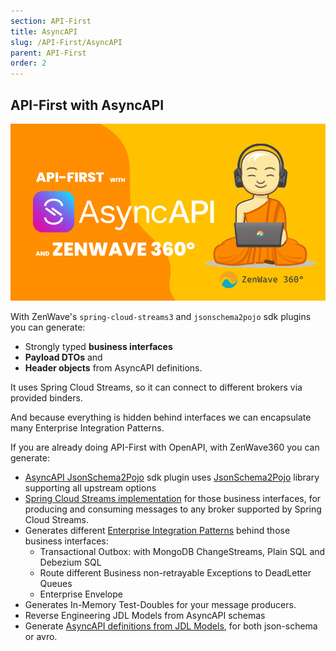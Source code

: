 ```yaml
---
section: API-First
title: AsyncAPI
slug: /API-First/AsyncAPI
parent: API-First
order: 2
---
```


## API-First with AsyncAPI

![ZenWave360 - API-First with AsyncAPI](/resources/ZenWave360-API-First_with_AsyncAPI.png)

With ZenWave's `spring-cloud-streams3` and `jsonschema2pojo` sdk plugins you can generate:
- Strongly typed **business interfaces**
- **Payload DTOs** and
- **Header objects** from AsyncAPI definitions.

It uses Spring Cloud Streams, so it can connect to different brokers via provided binders.

And because everything is hidden behind interfaces we can encapsulate many Enterprise Integration Patterns.

If you are already doing API-First with OpenAPI, with ZenWave360 you can generate:

- [AsyncAPI JsonSchema2Pojo](https://zenwave360.github.io/zenwave-sdk/plugins/asyncapi-jsonschema2pojo/) sdk plugin uses [JsonSchema2Pojo](https://www.jsonschema2pojo.org/) library supporting all upstream options
- [Spring Cloud Streams implementation](https://zenwave360.github.io/zenwave-sdk/plugins/asyncapi-spring-cloud-streams3/) for those business interfaces, for producing and consuming messages to any broker supported by Spring Cloud Streams.
- Generates different [Enterprise Integration Patterns](Event-Driven-Architectures/Enterprise-Integration-Patterns/) behind those business interfaces:
  - Transactional Outbox: with MongoDB ChangeStreams, Plain SQL and Debezium SQL
  - Route different Business non-retrayable Exceptions to DeadLetter Queues
  - Enterprise Envelope
- Generates In-Memory Test-Doubles for your message producers.
- Reverse Engineering JDL Models from AsyncAPI schemas
- Generate [AsyncAPI definitions from JDL Models](https://zenwave360.github.io/zenwave-sdk/plugins/jdl-to-asyncapi/), for both json-schema or avro.
